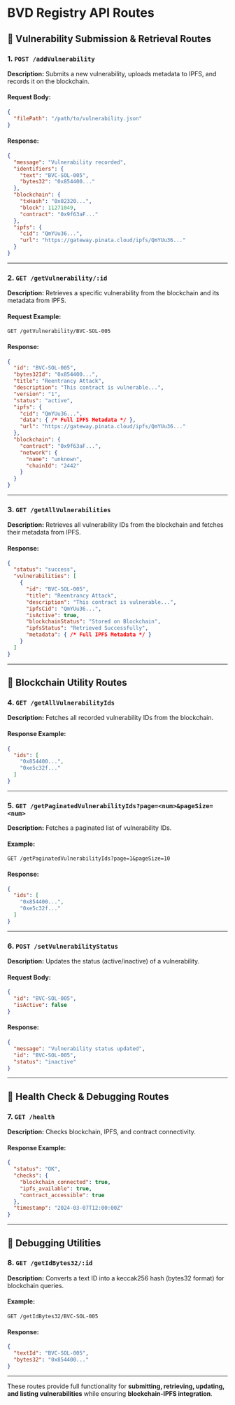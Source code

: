 # BVD Registry API Routes

## 🔹 Vulnerability Submission & Retrieval Routes

### 1. `POST /addVulnerability`
**Description:** Submits a new vulnerability, uploads metadata to IPFS, and records it on the blockchain.  

#### Request Body:
```json
{
  "filePath": "/path/to/vulnerability.json"
}
```

#### Response:
```json
{
  "message": "Vulnerability recorded",
  "identifiers": {
    "text": "BVC-SOL-005",
    "bytes32": "0x854400..."
  },
  "blockchain": {
    "txHash": "0x02320...",
    "block": 11271049,
    "contract": "0x9f63aF..."
  },
  "ipfs": {
    "cid": "QmYUu36...",
    "url": "https://gateway.pinata.cloud/ipfs/QmYUu36..."
  }
}
```

---

### 2. `GET /getVulnerability/:id`
**Description:** Retrieves a specific vulnerability from the blockchain and its metadata from IPFS.  

#### Request Example:
```
GET /getVulnerability/BVC-SOL-005
```

#### Response:
```json
{
  "id": "BVC-SOL-005",
  "bytes32Id": "0x854400...",
  "title": "Reentrancy Attack",
  "description": "This contract is vulnerable...",
  "version": "1",
  "status": "active",
  "ipfs": {
    "cid": "QmYUu36...",
    "data": { /* Full IPFS Metadata */ },
    "url": "https://gateway.pinata.cloud/ipfs/QmYUu36..."
  },
  "blockchain": {
    "contract": "0x9f63aF...",
    "network": {
      "name": "unknown",
      "chainId": "2442"
    }
  }
}
```

---

### 3. `GET /getAllVulnerabilities`
**Description:** Retrieves all vulnerability IDs from the blockchain and fetches their metadata from IPFS.  

#### Response:
```json
{
  "status": "success",
  "vulnerabilities": [
    {
      "id": "BVC-SOL-005",
      "title": "Reentrancy Attack",
      "description": "This contract is vulnerable...",
      "ipfsCid": "QmYUu36...",
      "isActive": true,
      "blockchainStatus": "Stored on Blockchain",
      "ipfsStatus": "Retrieved Successfully",
      "metadata": { /* Full IPFS Metadata */ }
    }
  ]
}
```

---

## 🔹 Blockchain Utility Routes

### 4. `GET /getAllVulnerabilityIds`
**Description:** Fetches all recorded vulnerability IDs from the blockchain.  

#### Response Example:
```json
{
  "ids": [
    "0x854400...",
    "0xe5c32f..."
  ]
}
```

---

### 5. `GET /getPaginatedVulnerabilityIds?page=<num>&pageSize=<num>`
**Description:** Fetches a paginated list of vulnerability IDs.  

#### Example:
```
GET /getPaginatedVulnerabilityIds?page=1&pageSize=10
```

#### Response:
```json
{
  "ids": [
    "0x854400...",
    "0xe5c32f..."
  ]
}
```

---

### 6. `POST /setVulnerabilityStatus`
**Description:** Updates the status (active/inactive) of a vulnerability.  

#### Request Body:
```json
{
  "id": "BVC-SOL-005",
  "isActive": false
}
```

#### Response:
```json
{
  "message": "Vulnerability status updated",
  "id": "BVC-SOL-005",
  "status": "inactive"
}
```

---

## 🔹 Health Check & Debugging Routes

### 7. `GET /health`
**Description:** Checks blockchain, IPFS, and contract connectivity.  

#### Response Example:
```json
{
  "status": "OK",
  "checks": {
    "blockchain_connected": true,
    "ipfs_available": true,
    "contract_accessible": true
  },
  "timestamp": "2024-03-07T12:00:00Z"
}
```

---

## 🔹 Debugging Utilities

### 8. `GET /getIdBytes32/:id`
**Description:** Converts a text ID into a keccak256 hash (bytes32 format) for blockchain queries.  

#### Example:
```
GET /getIdBytes32/BVC-SOL-005
```

#### Response:
```json
{
  "textId": "BVC-SOL-005",
  "bytes32": "0x854400..."
}
```

---

These routes provide full functionality for **submitting, retrieving, updating, and listing vulnerabilities** while ensuring **blockchain-IPFS integration**.
